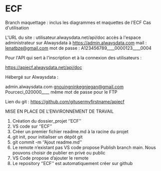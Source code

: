# ECF
Branch maquettage : inclus les diagrammes et maquettes de l'ECF
Cas d'utilisation


L'URL du site : utilisateur.alwaysdata.net/api/doc
accès à l'espace administrateur sur Alwaysdata à https://admin.alwaysdata.com
mail : lenatbze@gmail.com
mot de passe : A123456789____0000123____0004


Pour l'API qui sert à l'inscription et à la connexion des utilisateurs :

https://apiecf.alwaysdata.net/api/doc

Hébergé sur Alwaysdata :

admin.alwaysdata.com
gnouingninkegniegan@gmail.com
Pourceci_020000____
même mot de passe pour le FTP

Lien du git :
https://github.com/gitusermyfirstname/apiecf


MISE EN PLACE DE L'ENVIRONNEMENT DE TRAVAIL

1)	Création du dossier_projet ‘’ECF’’
2)	VS code sur ‘’ECF’’
3)	Créer un premier fichier readme.md à la racine du projet
4)	git init, pour initialiser un dépôt git
5)	git commit -m ‘’Ajout readme.md’’
6)	Le remote n’existant pas VS code propose Publish branch main. Nous pouvons choisir de publier en privé ou public
7)	VS Code propose d’ajouter le remote
8)	Le repository ‘’ECF’’ est automatiquement créer sur github

